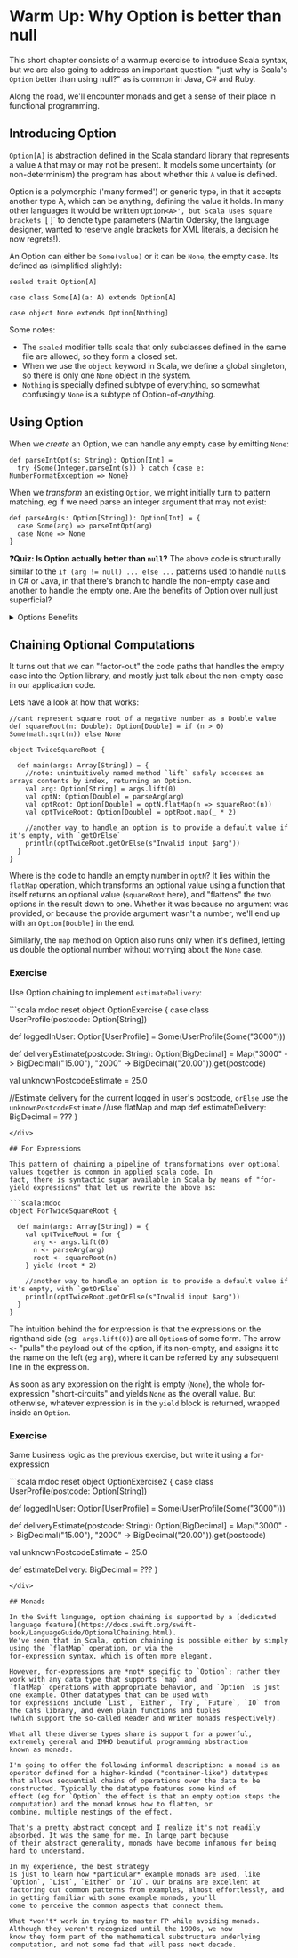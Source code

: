 <script defer src="https://embed.scalafiddle.io/integration.js"></script>

# Warm Up: Why Option is better than null

This short chapter consists of a warmup exercise to introduce Scala syntax, but we are also going to address an important
question: "just why is Scala's `Option` better than using null?" as is common in Java, C# and Ruby.

Along the road, we'll encounter monads and get a sense of their place in functional programming.

## Introducing Option

`Option[A]` is abstraction defined in the Scala standard library that represents a value `A` that may or may not be present.
It models some uncertainty (or non-determinism) the program has about whether this `A` value is defined.

Option is a polymorphic ('many formed') or generic type, in that it accepts another type A, which can be anything, defining
the value it holds. In many other languages it would be written `Option<A>', but Scala uses square brackets `[ ]`  to denote
type parameters (Martin Odersky, the language designer, wanted to reserve angle brackets for XML literals, a decision he now
regrets!).

An Option can either be `Some(value)` or it can be `None`, the empty case. Its defined as (simplified slightly):

```scala:mdoc
sealed trait Option[A]

case class Some[A](a: A) extends Option[A]

case object None extends Option[Nothing]
```

Some notes:
- The `sealed` modifier tells scala that only subclasses defined in the same file are allowed, so they form a closed set.
- When we use the `object` keyword in Scala, we define a global singleton, so there is only one `None` object in the system.
- `Nothing` is specially defined subtype of everything, so somewhat confusingly `None` is a subtype of Option-of-*anything*.

## Using Option

When we *create* an Option, we can handle any empty case by emitting `None`:

```scala:mdoc
def parseIntOpt(s: String): Option[Int] =
  try {Some(Integer.parseInt(s)) } catch {case e: NumberFormatException => None}
```



When we *transform* an existing `Option`, we might initially turn to pattern matching, eg if we need parse an integer argument
that may not exist:

```scala:mdoc
def parseArg(s: Option[String]): Option[Int] = {
  case Some(arg) => parseIntOpt(arg)
  case None => None
}
```

**❓Quiz: Is Option actually better than `null`?**  The above code is structurally
similar to the `if (arg != null) ... else ...` patterns used to handle `null`s in C# or Java, in that there's branch to
handle the non-empty case and another to handle the empty one. Are the benefits of Option over null just superficial?


<details><summary>Options Benefits</summary><p>
The first tier benefit is explictness of intent: by using Options consistently in Scala, the type system forces users of
a value to consider how they will handle the empty case.

There's also a more subtle second tier benefit when Options are composed together; we'll study it in the next section
</p></details>

## Chaining Optional Computations

It turns out that we can "factor-out" the code paths that handles the empty case into the Option library, and mostly just
talk about  the non-empty case in our application code.

Lets have a look at how that works:

```scala:mdoc
//cant represent square root of a negative number as a Double value
def squareRoot(n: Double): Option[Double] = if (n > 0) Some(math.sqrt(n)) else None

object TwiceSquareRoot {

  def main(args: Array[String]) = {
    //note: unintuitively named method `lift` safely accesses an arrays contents by index, returning an Option.
    val arg: Option[String] = args.lift(0)
    val optN: Option[Double] = parseArg(arg)
    val optRoot: Option[Double] = optN.flatMap(n => squareRoot(n))
    val optTwiceRoot: Option[Double] = optRoot.map(_ * 2)

    //another way to handle an option is to provide a default value if it's empty, with `getOrElse`
    println(optTwiceRoot.getOrElse(s"Invalid input $arg"))
  }
}
```

Where is the code to handle an empty number in `optN`? It lies within the `flatMap` operation, which transforms an optional
value using a function that itself returns an optional value (`squareRoot` here), and "flattens" the two options in the
result down to one. Whether it was because no argument was provided, or because the provide argument wasn't a number,
we'll end up with an `Option[Double]` in the end.

Similarly, the `map` method on Option also runs only when it's defined, letting us double the optional number without
worrying about the `None` case.

### Exercise

Use Option chaining to implement `estimateDelivery`:

<div data-scalafiddle>
```scala mdoc:reset
object OptionExercise {
  case class UserProfile(postcode: Option[String])

  def loggedInUser: Option[UserProfile] = Some(UserProfile(Some("3000")))

  def deliveryEstimate(postcode: String): Option[BigDecimal] =
    Map("3000" -> BigDecimal("15.00"), "2000" ->  BigDecimal("20.00")).get(postcode)

  val unknownPostcodeEstimate = 25.0

  //Estimate delivery for the current logged in user's postcode, `orElse` use the `unknownPostcodeEstimate`
  //use flatMap and map
  def estimateDelivery: BigDecimal = ???
}
```
</div>

## For Expressions

This pattern of chaining a pipeline of transformations over optional values together is common in applied scala code. In
fact, there is syntactic sugar available in Scala by means of "for-yield expressions" that let us rewrite the above as:

```scala:mdoc
object ForTwiceSquareRoot {

  def main(args: Array[String]) = {
    val optTwiceRoot = for {
      arg <- args.lift(0)
      n <- parseArg(arg)
      root <- squareRoot(n)
    } yield (root * 2)

    //another way to handle an option is to provide a default value if it's empty, with `getOrElse`
    println(optTwiceRoot.getOrElse(s"Invalid input $arg"))
  }
}
```

The intuition behind the for expression is that the expressions on the righthand side (eg ` args.lift(0)`) are all `Option`s
of some form. The arrow `<-` "pulls" the payload out of the option, if its non-empty, and assigns it to the name on the left
(eg `arg`), where it can be referred by any subsequent line in the expression.

As soon as any expression on the right is empty (`None`), the whole for-expression "short-circuits" and yields `None` as
the overall value. But otherwise, whatever expression is in the `yield` block is returned, wrapped inside an `Option`.

### Exercise

Same business logic as the previous exercise, but write it using a for-expression

<div data-scalafiddle>
```scala mdoc:reset
object OptionExercise2 {
  case class UserProfile(postcode: Option[String])

  def loggedInUser: Option[UserProfile] = Some(UserProfile(Some("3000")))

  def deliveryEstimate(postcode: String): Option[BigDecimal] =
   Map("3000" -> BigDecimal("15.00"), "2000" ->  BigDecimal("20.00")).get(postcode)

  val unknownPostcodeEstimate = 25.0

  def estimateDelivery: BigDecimal = ???
}
```
</div>

## Monads

In the Swift language, option chaining is supported by a [dedicated language feature](https://docs.swift.org/swift-book/LanguageGuide/OptionalChaining.html).
We've seen that in Scala, option chaining is possible either by simply using the `flatMap` operation, or via the
for-expression syntax, which is often more elegant.

However, for-expressions are *not* specific to `Option`; rather they work with any data type that supports `map` and
`flatMap` operations with appropriate behavior, and `Option` is just one example. Other datatypes that can be used with
for expressions include `List`, `Either`, `Try`, `Future`, `IO` from the Cats library, and even plain functions and tuples
(which support the so-called Reader and Writer monads respectively).

What all these diverse types share is support for a powerful, extremely general and IMHO beautiful programming abstraction
known as monads.

I'm going to offer the following informal description: a monad is an operator defined for a higher-kinded ("container-like") datatypes
that allows sequential chains of operations over the data to be constructed. Typically the datatype features some kind of
effect (eg for `Option` the effect is that an empty option stops the computation) and the monad knows how to flatten, or
combine, multiple nestings of the effect.

That's a pretty abstract concept and I realize it's not readily absorbed. It was the same for me. In large part because
of their abstract generality, monads have become infamous for being hard to understand.

In my experience, the best strategy
is just to learn how *particular* example monads are used, like `Option`, `List`, `Either` or `IO`. Our brains are excellent at
factoring out common patterns from examples, almost effortlessly, and in getting familiar with some example monads, you'll
come to perceive the common aspects that connect them.

What *won't* work in trying to master FP while avoiding monads. Although they weren't recognized until the 1990s, we now
know they form part of the mathematical substructure underlying computation, and not some fad that will pass next decade.




